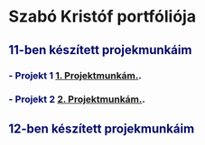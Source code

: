 # Szabó Kristóf portfóliója

## <span style="color:#000C66"> 11-ben készített projekmunkáim </span>

### <span style="color:#000C66">- Projekt 1 [1. Projektmunkám.](https://ciganyvajda2005.github.io/Szabo-Kristof-Portfolio-/11/projekt1). </span>
### <span style="color:#000C66"> - Projekt 2 [2. Projektmunkám.](https://ciganyvajda2005.github.io/Szabo-Kristof-Portfolio-/11/projekt1/projekt2). </span>


## <span style="color:#000C66"> 12-ben készített projekmunkáim </span>
